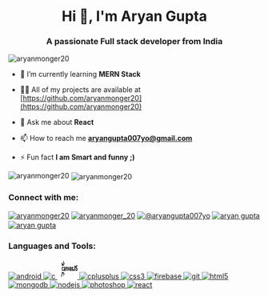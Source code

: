 <h1 align="center">Hi 👋, I'm Aryan Gupta</h1>
<h3 align="center">A passionate Full stack developer from India</h3>

<p align="left"> <img src="https://komarev.com/ghpvc/?username=aryanmonger20" alt="aryanmonger20" /> </p>

- 🌱 I’m currently learning **MERN Stack**

- 👨‍💻 All of my projects are available at [https://github.com/aryanmonger20](https://github.com/aryanmonger20)

- 💬 Ask me about **React**

- 📫 How to reach me **aryangupta007yo@gmail.com**

- ⚡ Fun fact **I am Smart and funny ;)**

<p><img align="left" src="https://github-readme-stats.vercel.app/api/top-langs/?username=aryanmonger20&layout=compact" alt="aryanmonger20" /></p>

<p>&nbsp;<img align="center" src="https://github-readme-stats.vercel.app/api?username=aryanmonger20&show_icons=true" alt="aryanmonger20" /></p>

<p align="left">
<h3 align="left">Connect with me:</h3>
<a href="https://instagram.com/aryanmonger20" target="blank"><img align="center" src="https://cdn.jsdelivr.net/npm/simple-icons@3.0.1/icons/instagram.svg" alt="aryanmonger20" height="30" width="40" /></a>
<a href="https://www.codechef.com/users/aryanmonger_20" target="blank"><img align="center" src="https://cdn.jsdelivr.net/npm/simple-icons@3.1.0/icons/codechef.svg" alt="aryanmonger_20" height="30" width="40" /></a>
<a href="https://www.hackerearth.com/@aryangupta007yo" target="blank"><img align="center" src="https://cdn.jsdelivr.net/npm/simple-icons@3.0.1/icons/hackerearth.svg" alt="@aryangupta007yo" height="30" width="40" /></a>
<a href="https://www.linkedin.com/in/aryan-gupta-0b0286197/" target="blank"><img align="center" src="https://cdn.jsdelivr.net/npm/simple-icons@3.0.1/icons/linkedin.svg" alt="aryan gupta" height="30" width="40" /></a>
<a href="https://www.facebook.com/profile.php?id=100006797169220" target="blank"><img align="center" src="https://cdn.jsdelivr.net/npm/simple-icons@3.0.1/icons/facebook.svg" alt="aryan gupta" height="30" width="40" /></a>

</p>

<h3 align="left">Languages and Tools:</h3>
<p align="left"> <a href="https://developer.android.com" target="_blank"> <img src="https://devicons.github.io/devicon/devicon.git/icons/android/android-original-wordmark.svg" alt="android" width="40" height="40"/> </a> <a href="https://www.cprogramming.com/" target="_blank"> <img src="https://devicons.github.io/devicon/devicon.git/icons/c/c-original.svg" alt="c" width="40" height="40"/> </a> <a href="https://canvasjs.com" target="_blank"> <img src="https://raw.githubusercontent.com/Hardik0307/Hardik0307/master/assets/canvasjs-charts.svg" alt="canvasjs" width="40" height="40"/> </a> <a href="https://www.w3schools.com/cpp/" target="_blank"> <img src="https://devicons.github.io/devicon/devicon.git/icons/cplusplus/cplusplus-original.svg" alt="cplusplus" width="40" height="40"/> </a> <a href="https://www.w3schools.com/css/" target="_blank"> <img src="https://devicons.github.io/devicon/devicon.git/icons/css3/css3-original-wordmark.svg" alt="css3" width="40" height="40"/> </a> <a href="https://firebase.google.com/" target="_blank"> <img src="https://www.vectorlogo.zone/logos/firebase/firebase-icon.svg" alt="firebase" width="40" height="40"/> </a> <a href="https://git-scm.com/" target="_blank"> <img src="https://www.vectorlogo.zone/logos/git-scm/git-scm-icon.svg" alt="git" width="40" height="40"/> </a> <a href="https://www.w3.org/html/" target="_blank"> <img src="https://devicons.github.io/devicon/devicon.git/icons/html5/html5-original-wordmark.svg" alt="html5" width="40" height="40"/> </a> <a href="https://www.mongodb.com/" target="_blank"> <img src="https://devicons.github.io/devicon/devicon.git/icons/mongodb/mongodb-original-wordmark.svg" alt="mongodb" width="40" height="40"/> </a> <a href="https://nodejs.org" target="_blank"> <img src="https://devicons.github.io/devicon/devicon.git/icons/nodejs/nodejs-original-wordmark.svg" alt="nodejs" width="40" height="40"/> </a> <a href="https://www.photoshop.com/en" target="_blank"> <img src="https://devicons.github.io/devicon/devicon.git/icons/photoshop/photoshop-plain.svg" alt="photoshop" width="40" height="40"/> </a> <a href="https://reactjs.org/" target="_blank"> <img src="https://devicons.github.io/devicon/devicon.git/icons/react/react-original-wordmark.svg" alt="react" width="40" height="40"/> </a> </p>


